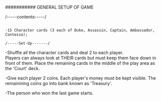 ###########
GENERAL SETUP OF GAME

/-----contents-----/
~~~~~~~~~~~~~~~~~~~~

-15 Character cards (3 each of Duke, Assassin, Captain, Ambassador, Contessa);

/-----Set-Up-------/
~~~~~~~~~~~~~~~~~~~~

-Shuffle all the character cards and deal 2 to each player.  
    Players can always look at THEIR cards but must keep them face down in front of them.  Place the remaining cards in the middle of the play area as the 'Court' deck.

-Give each player 2 coins.
    Each player's money must be kept visible.  The remainining coins go into bank known as 'Treasury'.

-The person who won the last game starts.




